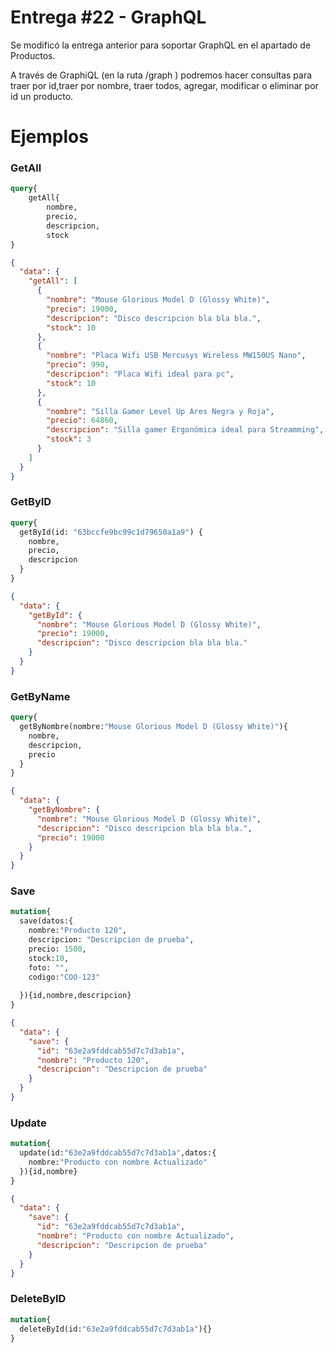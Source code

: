 # Entrega #22 - GraphQL

Se modificó la entrega anterior para soportar GraphQL en el apartado de Productos. 

A través de GraphiQL (en la ruta /graph ) podremos hacer consultas para traer por id,traer por nombre, traer todos, agregar, modificar o eliminar por id un producto.

# Ejemplos
### GetAll
```graphql
query{
    getAll{
        nombre,
        precio,
        descripcion,
        stock
}

```
```json
{
  "data": {
    "getAll": [
      {
        "nombre": "Mouse Glorious Model D (Glossy White)",
        "precio": 19000,
        "descripcion": "Disco descripcion bla bla bla.",
        "stock": 10
      },
      {
        "nombre": "Placa Wifi USB Mercusys Wireless MW150US Nano",
        "precio": 990,
        "descripcion": "Placa Wifi ideal para pc",
        "stock": 10
      },
      {
        "nombre": "Silla Gamer Level Up Ares Negra y Roja",
        "precio": 64860,
        "descripcion": "Silla gamer Ergonómica ideal para Streamming",
        "stock": 3
      }
    ]
  }
}
```

### GetByID
```graphql
query{
  getById(id: "63bccfe9bc99c1d79650a1a9") {
    nombre,
    precio,
    descripcion
  }
}
```
```json
{
  "data": {
    "getById": {
      "nombre": "Mouse Glorious Model D (Glossy White)",
      "precio": 19000,
      "descripcion": "Disco descripcion bla bla bla."
    }
  }
}
```


### GetByName
```graphql
query{
  getByNombre(nombre:"Mouse Glorious Model D (Glossy White)"){
    nombre,
    descripcion,
    precio
  }
}
```
```json
{
  "data": {
    "getByNombre": {
      "nombre": "Mouse Glorious Model D (Glossy White)",
      "descripcion": "Disco descripcion bla bla bla.",
      "precio": 19000
    }
  }
}
```

### Save

```graphql
mutation{
  save(datos:{
    nombre:"Producto 120",
    descripcion: "Descripcion de prueba",
    precio: 1500,
    stock:10,
    foto: "",
    codigo:"COO-123"
    
  }){id,nombre,descripcion}
}
```
```json
{
  "data": {
    "save": {
      "id": "63e2a9fddcab55d7c7d3ab1a",
      "nombre": "Producto 120",
      "descripcion": "Descripcion de prueba"
    }
  }
}
```


### Update
```graphql
mutation{
  update(id:"63e2a9fddcab55d7c7d3ab1a",datos:{
    nombre:"Producto con nombre Actualizado"
  }){id,nombre}
}
```
```json
{
  "data": {
    "save": {
      "id": "63e2a9fddcab55d7c7d3ab1a",
      "nombre": "Producto con nombre Actualizado",
      "descripcion": "Descripcion de prueba"
    }
  }
}
```

### DeleteByID
```graphql
mutation{
  deleteById(id:"63e2a9fddcab55d7c7d3ab1a"){}
}
```